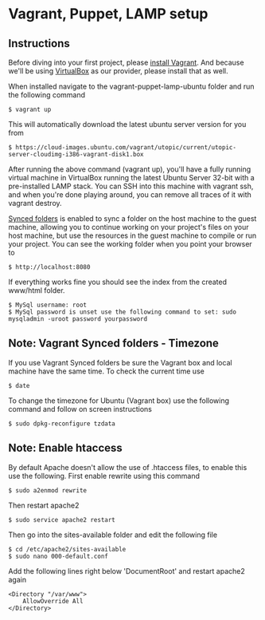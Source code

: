 # Vagrant, Puppet, LAMP setup

## Instructions
Before diving into your first project, please [install Vagrant](http://docs.vagrantup.com/v2/installation/). And because we'll be using [VirtualBox](http://www.virtualbox.org/) as our provider, please install that as well.

When installed navigate to the vagrant-puppet-lamp-ubuntu folder and run the following command

	$ vagrant up

This will automatically download the latest ubuntu server version for you from

	$ https://cloud-images.ubuntu.com/vagrant/utopic/current/utopic-server-cloudimg-i386-vagrant-disk1.box

After running the above command (vagrant up), you'll have a fully running virtual machine in VirtualBox running the latest Ubuntu Server 32-bit with a pre-installed LAMP stack. You can SSH into this machine with vagrant ssh, and when you're done playing around, you can remove all traces of it with vagrant destroy.

[Synced folders](http://docs.vagrantup.com/v2/synced-folders/index.html) is enabled to sync a folder on the host machine to the guest machine, allowing you to continue working on your project's files on your host machine, but use the resources in the guest machine to compile or run your project. You can see the working folder when you point your browser to

	$ http://localhost:8080

If everything works fine you should see the index from the created www/html folder.

	$ MySql username: root
	$ MySql password is unset use the following command to set: sudo mysqladmin -uroot password yourpassword

## Note: Vagrant Synced folders - Timezone
If you use Vagrant Synced folders be sure the Vagrant box and local machine have the same time. To check the current time use

	$ date

To change the timezone for Ubuntu (Vagrant box) use the following command and follow on screen instructions

	$ sudo dpkg-reconfigure tzdata

## Note: Enable htaccess
By default Apache doesn't allow the use of .htaccess files, to enable this use the following. First enable rewrite using this command

	$ sudo a2enmod rewrite

Then restart apache2

	$ sudo service apache2 restart

Then go into the sites-available folder and edit the following file

	$ cd /etc/apache2/sites-available
	$ sudo nano 000-default.conf

Add the following lines right below 'DocumentRoot' and restart apache2 again

	<Directory "/var/www">
		AllowOverride All
	</Directory>